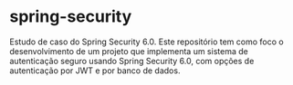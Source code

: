 # spring-security
Estudo de caso do Spring Security 6.0. Este repositório tem como foco o desenvolvimento de um projeto que implementa um sistema de autenticação seguro usando Spring Security 6.0, com opções de autenticação por JWT e por banco de dados.
